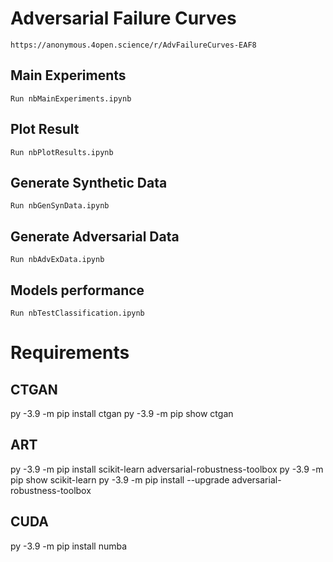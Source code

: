 # Adversarial Failure Curves
    https://anonymous.4open.science/r/AdvFailureCurves-EAF8

## Main Experiments
    Run nbMainExperiments.ipynb

## Plot Result
    Run nbPlotResults.ipynb

## Generate Synthetic Data
    Run nbGenSynData.ipynb 

## Generate Adversarial Data
    Run nbAdvExData.ipynb 

## Models performance
    Run nbTestClassification.ipynb

# Requirements
## CTGAN
py -3.9 -m pip install ctgan
py -3.9 -m pip show ctgan

## ART
py -3.9 -m pip install scikit-learn adversarial-robustness-toolbox
py -3.9 -m pip show scikit-learn
py -3.9 -m pip install --upgrade adversarial-robustness-toolbox

## CUDA
py -3.9 -m pip install numba


